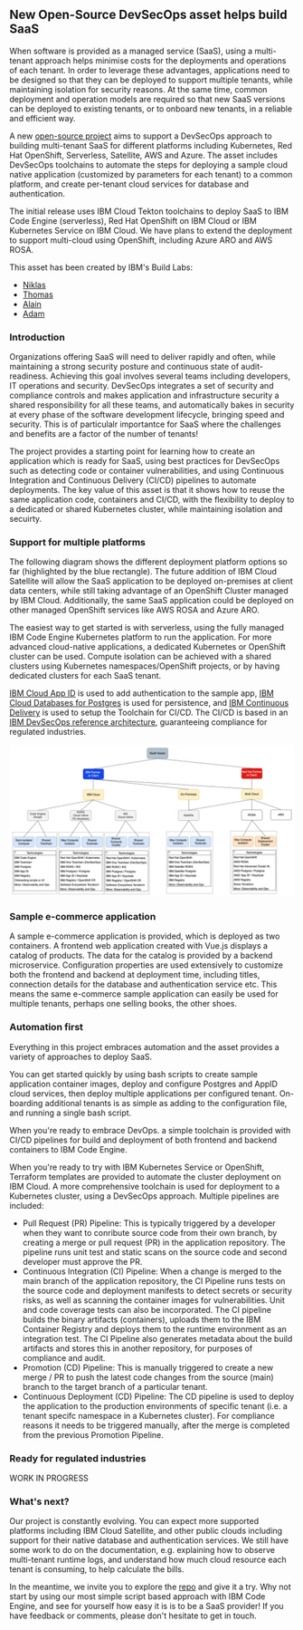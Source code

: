 ## New Open-Source DevSecOps asset helps build SaaS

When software is provided as a managed service (SaaS), using a multi-tenant approach helps minimise costs for the deployments and operations of each tenant.  In order to leverage these advantages, applications need to be designed so that they can be deployed to support multiple tenants, while maintaining isolation for security reasons.  At the same time, common deployment and operation models are required so that new SaaS versions can be deployed to existing tenants, or to onboard new tenants, in a reliable and efficient way.

A new [open-source project](https://github.com/IBM/multi-tenancy) aims to support a DevSecOps approach to building multi-tenant SaaS for different platforms including Kubernetes, Red Hat OpenShift, Serverless, Satellite, AWS and Azure.  The asset includes DevSecOps toolchains to automate the steps for deploying a sample cloud native application (customized by parameters for each tenant) to a common platform, and create per-tenant cloud services for database and authentication.

The initial release uses IBM Cloud Tekton toolchains to deploy SaaS to IBM Code Engine (serverless), Red Hat OpenShift on IBM Cloud or IBM Kubernetes Service on IBM Cloud.  We have plans to extend the deployment to support multi-cloud using OpenShift, including Azure ARO and AWS ROSA.

This asset has been created by IBM's Build Labs:

* [Niklas]()
* [Thomas]()
* [Alain]()
* [Adam]()

### Introduction

Organizations offering SaaS will need to deliver rapidly and often, while maintaining a strong security posture and continuous state of audit-readiness.  Achieving this goal involves several teams including developers, IT operations and security.  DevSecOps integrates a set of security and compliance controls and makes application and infrastructure security a shared responsibility for all these teams, and automatically bakes in security at every phase of the software development lifecycle, bringing speed and security.  This is of particulalr importantce for SaaS where the challenges and benefits are a factor of the number of tenants!

The project provides a starting point for learning how to create an application which is ready for SaaS, using best practices for DevSecOps such as detecting code or container vulnerabilities, and using Continuous Integration and Continuous Delivery (CI/CD) pipelines to automate deployments.  The key value of this asset is that it shows how to reuse the same application code, containers and CI/CD, with the flexibility to deploy to a dedicated or shared Kubernetes cluster, while maintaining isolation and secuirty.

### Support for multiple platforms

The following diagram shows the different deployment platform options so far (highlighted by the blue rectangle).  The future addition of IBM Cloud Satellite will allow the SaaS application to be deployed on-premises at client data centers, while still taking advantage of an OpenShift Cluster managed by IBM Cloud.  Additionally, the same SaaS application could be deployed on other managed OpenShift services like AWS ROSA and Azure ARO.

The easiest way to get started is with serverless, using the fully managed IBM Code Engine Kubernetes platform to run the application.  For more advanced cloud-native applications, a dedicated Kubernetes or OpenShift cluster can be used.  Compute isolation can be achieved with a shared clusters using Kubernetes namespaces/OpenShift projects, or by having dedicated clusters for each SaaS tenant.

[IBM Cloud App ID]() is used to add authentication to the sample app, [IBM Cloud Databases for Postgres]() is used for persistence, and [IBM Continuous Delivery]() is used to setup the Toolchain for CI/CD.  The CI/CD is based in an [IBM DevSecOps reference architecture](https://www.ibm.com/cloud/blog/announcements/devsecops-reference-implementation-for-audit-ready-compliance-across-development-teams), guaranteeing compliance for regulated industries.

<kbd><img src="https://github.com/IBM/multi-tenancy/raw/main/documentation/SaaS-Options.png" /></kbd>

### Sample e-commerce application

A sample e-commerce application is provided, which is deployed as two containers.  A frontend web application created with Vue.js displays a catalog of products.  The data for the catalog is provided by a backend microservice.  Configuration properties are used extensively to customize both the frontend and backend at deployment time, including titles, connection details for the database and authentication service etc.  This means the same e-commerce sample application can easily be used for multiple tenants, perhaps one selling books, the other shoes.

### Automation first

Everything in this project embraces automation and the asset provides a variety of approaches to deploy SaaS.

You can get started quickly by using bash scripts to create sample application container images, deploy and configure Postgres and AppID cloud services, then deploy multiple applications per configured tenant.  On-boarding additional tenants is as simple as adding to the configuration file, and running a single bash script.

When you're ready to embrace DevOps. a simple toolchain is provided with CI/CD pipelines for build and deployment of both frontend and backend containers to IBM Code Engine.

When you're ready to try with IBM Kubernetes Service or OpenShift, Terraform templates are provided to automate the cluster deployment on IBM Cloud.  A more comprehensive toolchain is used for deployment to a Kubernetes cluster, using a DevSecOps approach.  Multiple pipelines are included:

* Pull Request (PR) Pipeline: This is typically triggered by a developer when they want to conribute source code from their own branch, by creating a merge or pull request (PR) in the application repository.  The pipeline runs unit test and static scans on the source code and second developer must approve the PR.
* Continuous Integration (CI) Pipeline: When a change is merged to the main branch of the application repository, the CI Pipeline runs tests on the source code and deployment manifests to detect secrets or security risks, as well as scanning the container images for vulnerabilities.  Unit and code coverage tests can also be incorporated.  The CI pipeline builds the binary artifacts (containers), uploads them to the IBM Container Registry and deploys them to the runtime environment as an integration test.  The CI Pipeline also generates metadata about the build artifacts and stores this in another repository, for purposes of compliance and audit.
* Promotion (CD) Pipeline: This is manually triggered to create a new merge / PR to push the latest code changes from the source (main) branch to the target branch of a particular tenant.
* Continuous Deployment (CD) Pipeline: The CD pipeline is used to deploy the application to the production environments of specific tenant (i.e. a tenant specifc namespace in a Kubernetes cluster).  For compliance reasons it needs to be triggered manually, after the merge is completed from the previous Promotion Pipeline.

### Ready for regulated industries

WORK IN PROGRESS

### What's next?

Our project is constantly evolving.  You can expect more supported platforms including IBM Cloud Satellite, and other public clouds including support for their native database and authentication services.  We still have some work to do on the documentation, e.g. explaining how to observe multi-tenant runtime logs, and understand how much cloud resource each tenant is consuming, to help calculate the bills.

In the meantime, we invite you to explore the [repo](https://github.com/IBM/multi-tenancy) and give it a try.  Why not start by using our most simple script based approach with IBM Code Engine, and see for yourself how easy it is is to be a SaaS provider!  If you have feedback or comments, please don't hesitate to get in touch.
